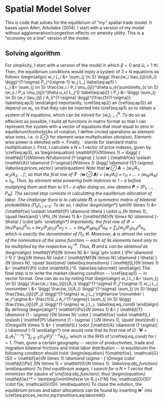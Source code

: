 # Spatial Model Solver

This is code that solves for the equilibrium of "my" spatial trade model. It bases upon Allen, Arkolakis (2014). I start with a version of my model without agglomeration/congestion effects on amenity utility. This is a "economy on a line" version of the model.

## Solving algorithm

For simplicity, I start with a version of the model in which $\beta=0$ and $\bar{u}_i=1$ $\forall i$. Then, the equilibrium conditions would imply a system of $3 \times N$ equations as follows
\begin{align}
w_i L_i 	&= \sum_{j \in S} \bigg( \frac{w_i \tau_{ij}}{A_i} \bigg)^{1-\sigma} P_j^{\sigma-1} w_j L_j	\label{eq:ap1} \\		
L_i &= \sum_{j \in S} \frac{(w_i / P_i \mu_{ij})^\theta u_i}{\sum\limits_{s \in S} (w_s / P_s \mu_{sj})^\theta u_s} L_j^0	\label{eq:ap2} \\
P_i &= \bigg( \sum_{j \in S} (w_i \tau_{ij} / A_i)^{1-\sigma} \bigg)^{\frac{1}{1-\sigma}}.	\label{eq:ap3}
\end{align}
Importantly, \cref{eq:ap2} an (\ref{eq:ap3}) all depend on $w_i$, so that they can be inserted into \cref{eq:ap1} so to obtain a system of $N$ equations, which can be solved for $\{w_i \}_{i=1}^N$. To do so as effecient as possible, I build all functions in matrix format so that I can represent the system with a vector of equations that must equal to zero in equilibrium\footnote{As of notation, I define circled operations as element-wise ones, i.e. $\odot$ ($\oslash$) for element-wise multiplication (division). Element-wise power is denoted with $\diamond$. Finally, $\cdot$ stands for standard matrix multiplication.}. First, I calculate a $N \times 1$ vector of price indexes, given by \cref{eq:ap3}, as
\begin{equation}
\mathbf{P}_{N\times 1} = \bigg[ \{ \mathbf{T}_{N\times N}\diamond (1-\sigma) \} \cdot \{ (\mathbf{w} \oslash \mathbf{A}) \diamond (1-\sigma)\}_{N\times 1} \bigg] \diamond (1/1-\sigma).	\label{eq:prices_vector}
\end{equation}
Note that $\mathbf{w} \oslash \mathbf{A} = [w_1/A_1, w_2/A_2, ...]'$, so that the first row of $\mathbf{T} \cdot (\mathbf{w} \oslash \mathbf{A}) =  (w_1 / A_1) \times \tau_{11} + ... + (w_N / A_N) \times \tau_{N}$. Thus, by element-wise powering both matrices to $1-\sigma$ before mutiplying them and then to $1/1-\sigma$ after doing so, one obtains $\mathbf{P} = [P_1, ..., P_N]$. The second step consists in calculating the equilibrium allocation of labor. The challenge there is to calculate $\mathbf{\Pi}$, a symmetric matrix of bilateral probabilities $\{ \Pi_{ij} \}_{i,j \in S}$. To do so, I define
\begin{align*}
\phi_{N \times 1} &= \{\mathbf{w} \oslash \mathbf{P} \diamond \theta \} \odot u_{N \times 1}, \quad \text{and} \\
\Phi_{N \times 1} &= [\mathbf{M}_{N \times N} \diamond (-\theta) ] \cdot \phi.
\end{align*}
Importantly, the first row of $\Phi = (w_1/P_1 \mu_{11})^{\theta} u_1 + (w_2/P_2 \mu_{21})^{\theta} u_2 + ... + (w_N/P_N \mu_{N1})^{\theta} u_N = \sum_s (w_s/P_s \mu_{s1})^\theta u_s$, which is exactly the denominator of $\Pi_{i1}$ $\forall i$. Moreover, $\phi$ is almost the vector of the nominators of the same function -- each of its elements need only to be multiplied by the respective $\mu_{ij}^{-\theta}$. Thus, $\mathbf{\Pi}$ and $\mathbf{L}$ can be obtained as
\begin{align}
\mathbf{\Pi}_{N \times N} &= \big[ \phi \cdot \{ \Phi \diamond (-1) \}' \big]_{N \times N} \odot \{ \mathbf{M}_{N \times N} \diamond (-\theta) \}_{N \times N}, \quad \text{and} \label{eq:transitions} \\
\mathbf{L}_{N \times 1} &= \mathbf{\Pi} \cdot \mathbf{L}^0.	\label{eq:labormkt}
\end{align}
The final step is to write the market clearing condition -- \cref{eq:ap1} -- in vector format. One can do so by noting that
\begin{align}
w_i L_i 	&= \sum_{j \in S} \bigg( \frac{w_i \tau_{ij}}{A_i} \bigg)^{1-\sigma} P_j^{\sigma-1} w_j L_j	\nonumber		 \\
		&= \bigg( \frac{w_i}{A_i} \bigg)^{1-\sigma} \sum_{j \in S} \bigg( \frac{\tau_{ij}}{P_j} \bigg)^{1-\sigma} w_j L_j \rightarrow	\nonumber		 \\
w_i^\sigma	&= \frac{1}{L_i A_i^{1-\sigma}} \sum_{j \in S} \bigg( \frac{\tau_{ij}}{P_j} \bigg)^{1-\sigma} w_j L_j. \label{eq:eq_cond}
\end{align}
By defining
\begin{align*}
\mathbf{\Psi}_{N \times 1} 	&= \{ \mathbf{T} \diamond (1 - \sigma) \}_{N \times N} \cdot \{ \mathbf{w} \odot \mathbf{L} \oslash [ \mathbf{P} \diamond (1 - \sigma) ] \}_{N \times 1}, \quad \text{and} \\
\Omega_{N \times 1}		&= \{ \mathbf{L} \odot [\mathbf{A} \diamond (1-\sigma)] \} \diamond (-1)
\end{align*}
one would note that its first row of $\Omega \cdot \mathbf{\Psi} = (L_1 A_1^{1-\sigma})^{-1} \sum_{j \in S} ( \tau_{1j}/P_j )^{1-\sigma} w_j L_j$, which is the RHS of \cref{eq:eq_cond} for $i=1$. Then, given a certain geography -- vector of productivities, trade and migration bilateral frictions and initial labor distribution -- in equilibruim the following condition should hold:
\begin{equation}
f(\mathbf{w}, \mathcal{G}(S)) = \mathbf{w}_{N \times 1} \diamond \sigma - [ \Omega \cdot \mathbf{\Psi} ]_{N \times 1} = \mathbf{0}_{N \times 1}.	\label{eq:obj_function}
\end{equation}
To find equilibrium wages, I search for a $N\times 1$ vector that minimizes the square of \cref{eq:obj_function}; thus
\begin{equation}
\mathbf{w}^* = \text{arg}\min\limits_{w \in R_{+}^N} f(w, \mathcal{G}(S))' \cdot f(w, \mathcal{G}(S)).
\end{equation}
To close the solution, the equilibrium prices and labor allocations can be found by inserting $\mathbf{w}^*$ into \cref{eq:prices_vector,eq:transitions,eq:labormkt}.
